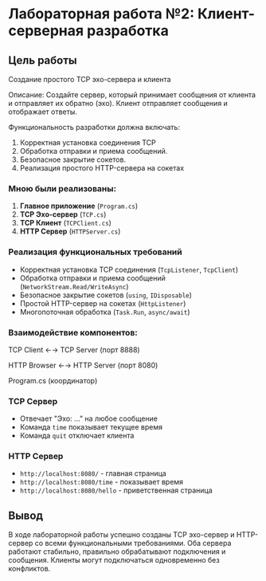 # Лабораторная работа №2: Клиент-серверная разработка

## Цель работы
Создание простого TCP эхо-сервера и клиента

Описание: Создайте сервер, который принимает сообщения от клиента и отправляет их обратно (эхо). Клиент отправляет сообщения и отображает ответы.

Функциональность разработки должна включать:
1. Корректная установка соединения TCP
2. Обработка отправки и приема сообщений.
3. Безопасное закрытие сокетов.
4. Реализация простого HTTP-сервера на сокетах

### Мною были реализованы:
1. **Главное приложение** (`Program.cs`)
2. **TCP Эхо-сервер** (`TCP.cs`)
3. **TCP Клиент** (`TCPClient.cs`) 
4. **HTTP Сервер** (`HTTPServer.cs`)

###  Реализация функциональных требований
 - Корректная установка TCP соединения (`TcpListener`, `TcpClient`)
 - Обработка отправки и приема сообщений (`NetworkStream.Read/WriteAsync`)
 - Безопасное закрытие сокетов (`using`, `IDisposable`)
 - Простой HTTP-сервер на сокетах (`HttpListener`)
 - Многопоточная обработка (`Task.Run`, `async/await`)

### Взаимодействие компонентов:
TCP Client ←→ TCP Server (порт 8888)

HTTP Browser ←→ HTTP Server (порт 8080)

Program.cs (координатор)

### TCP Сервер
- Отвечает "Эхо: ..." на любое сообщение
- Команда `time` показывает текущее время
- Команда `quit` отключает клиента

### HTTP Сервер
- `http://localhost:8080/` - главная страница
- `http://localhost:8080/time` - показывает время
- `http://localhost:8080/hello` - приветственная страница

## Вывод
В ходе лабораторной работы успешно созданы TCP эхо-сервер и HTTP-сервер со всеми функциональными требованиями. Оба сервера работают стабильно, правильно обрабатывают подключения и сообщения. Клиенты могут подключаться одновременно без конфликтов.
